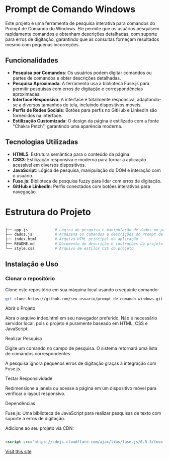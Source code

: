 # Prompt de Comando Windows

Este projeto é uma ferramenta de pesquisa interativa para comandos do Prompt de Comando do Windows. Ele permite que os usuários pesquisem rapidamente comandos e obtenham descrições detalhadas, com suporte para erros de digitação, garantindo que as consultas forneçam resultados mesmo com pequenas incorreções.

## Funcionalidades

- **Pesquisa por Comandos**: Os usuários podem digitar comandos ou partes de comandos e obter descrições detalhadas.
- **Pesquisa Aproximada**: A ferramenta usa a biblioteca Fuse.js para permitir pesquisas com erros de digitação e correspondências aproximadas.
- **Interface Responsiva**: A interface é totalmente responsiva, adaptando-se a diversos tamanhos de tela, incluindo dispositivos móveis.
- **Perfis de Redes Sociais**: Botões para perfis no GitHub e LinkedIn são fornecidos na interface.
- **Estilização Customizada**: O design da página é estilizado com a fonte "Chakra Petch", garantindo uma aparência moderna.

## Tecnologias Utilizadas

- **HTML5**: Estrutura semântica para o conteúdo da página.
- **CSS3**: Estilização responsiva e moderna para tornar a aplicação acessível em diversos dispositivos.
- **JavaScript**: Lógica de pesquisa, manipulação do DOM e interação com o usuário.
- **Fuse.js**: Biblioteca de pesquisa fuzzy para lidar com erros de digitação.
- **GitHub e LinkedIn**: Perfis conectados com botões interativos para navegação.

# Estrutura do Projeto

```bash

├── app.js            # Lógica de pesquisa e manipulação de dados no projeto
├── dados.js          # Armazena os comandos e descrições do Prompt de Comando
├── index.html        # Arquivo HTML principal da aplicação
├── README.md         # Documento de descrição e instruções do projeto
└── style.css         # Arquivo de estilos CSS do projeto

```

## Instalação e Uso

### Clonar o repositório
Clone este repositório em sua máquina local usando o seguinte comando:
```bash
git clone https://github.com/seu-usuario/prompt-de-comando-windows.git

```

Abrir o Projeto

Abra o arquivo index.html em seu navegador preferido. Não é necessário servidor local, pois o projeto é puramente baseado em HTML, CSS e JavaScript.

Realizar Pesquisa

Digite um comando no campo de pesquisa. O sistema retornará uma lista de comandos correspondentes.

A pesquisa ignora pequenos erros de digitação graças à integração com Fuse.js.

Testar Responsividade

Redimensione a janela ou acesse a página em um dispositivo móvel para verificar o layout responsivo.

Dependências

Fuse.js: Uma biblioteca de JavaScript para realizar pesquisas de texto com suporte a erros de digitação.

Adicione ao seu projeto via CDN:

```html

<script src="https://cdnjs.cloudflare.com/ajax/libs/fuse.js/6.5.3/fuse.min.js"></script>

```
[Visit this site](https://prompt-comando.vercel.app/)
